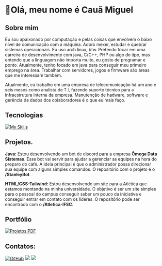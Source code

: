 # 👋Olá, meu nome é Cauã Miguel

## Sobre mim
  Eu sou apaixonado por computação e pelas coisas que envolvem o baixo nível de comunicação com a máquina. Adoro mexer, estudar e quebrar sistemas operacionais. Eu uso arch linux, btw.
Pretendo focar em uma carreira de desenvolvimento com java, C/C++, PHP ou algo do tipo, mas entendo que a linguagem não importa muito, eu gosto de programar e ponto. Atualmente, tenho focado em java para conseguir meu primeiro emprego na área.
Trabalhar com servidores, jogos e firmware são áreas que me interessam também.

Atualmente, eu trabalho em uma empresa de telecomunicação há um ano e seis meses como analista de T.I, fazendo suporte técnico para a infraestrutura interna da empresa. Manutenção de hadware, software e gerência de dados dos colaboradores é o que eu mais faço.

## Tecnologias

[![My Skills](https://skillicons.dev/icons?i=java,html,css,arch,discord,idea,raspberrypi,threejs,sqlite,js)](https://skillicons.dev)

## Projetos.
**Java:** Estou desenvolvendo um bot de discord para a empresa **Ômega Data Sistemas**. Esse bot vai servir para ajudar a gerenciar as equipes na hora do preparo do café. 
A ideia principal é que o administrador possa direcionar sua equipe com alguns simples comandos. O repositório com o projeto é o **/StanleyBot**.
  
**HTML/CSS-Tailwind:** Estou desenvolvendo um site para a Atlética que estamos montando na minha universidade. O objetivo é ser um site simples para o pessoal do campus conseguir saber um pouco da iniciativa e conseguir entrar em contato com os líderes.
O repositório pode ser encontrado com o **/Atletica-IFSC**.

## Portfólio

<a href="https://github.com/user-attachments/files/16967878/Portifolio_de_Projetos.pdf" target="_blank">
  <img loading="lazy" src="https://img.shields.io/badge/-Projetos-%23000000?style=for-the-badge&logo=adobe&logoColor=white" alt="Projetos PDF">
</a>

## Contatos:

<div>
<a href="https://github.com/Caua-miguel/" target="_blank"><img loading="lazy" src="https://img.shields.io/badge/-GitHub-%23121011?style=for-the-badge&logo=github&logoColor=white" alt="GitHub"></a>
<a href = "mailto:caua.sudol@gmail.com"><img loading="lazy" src="https://img.shields.io/badge/Gmail-D14836?style=for-the-badge&logo=gmail&logoColor=white" target="_blank"></a>
<a href="https:/www.linkedin.com/in/caua-miguel/" target="_blank"><img loading="lazy" src="https://img.shields.io/badge/-LinkedIn-%230077B5?style=for-the-badge&logo=linkedin&logoColor=white" target="_blank"></a>   
</div>




<!---
Caua-miguel/Caua-miguel is a ✨ special ✨ repository because its `README.md` (this file) appears on your GitHub profile.
You can click the Preview link to take a look at your changes.
--->
